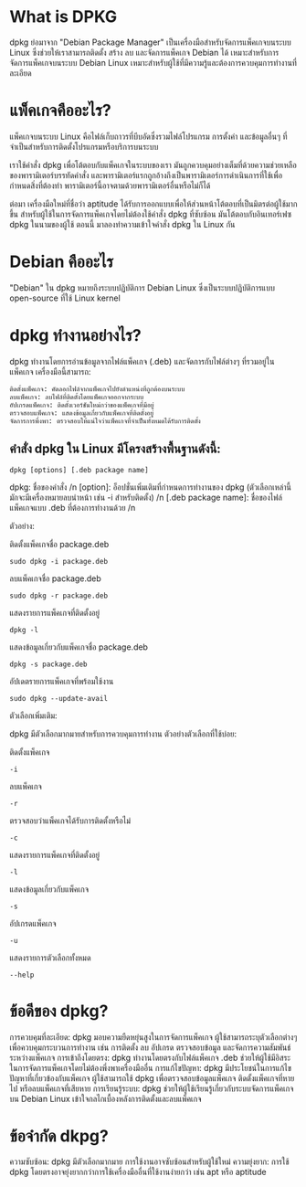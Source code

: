 # What is DPKG


dpkg ย่อมาจาก "Debian Package Manager" เป็นเครื่องมือสำหรับจัดการแพ็คเกจบนระบบ Linux ซึ่งช่วยให้เราสามารถติดตั้ง สร้าง ลบ และจัดการแพ็คเกจ Debian ได้ เหมาะสำหรับการจัดการแพ็คเกจบนระบบ Debian Linux เหมาะสำหรับผู้ใช้ที่มีความรู้และต้องการควบคุมการทำงานที่ละเอียด

# แพ็คเกจคืออะไร?


แพ็คเกจบนระบบ Linux คือไฟล์เก็บถาวรที่บีบอัดซึ่งรวมไฟล์โปรแกรม การตั้งค่า และข้อมูลอื่นๆ ที่จำเป็นสำหรับการติดตั้งโปรแกรมหรือบริการบนระบบ

เราใช้คำสั่ง dpkg เพื่อโต้ตอบกับแพ็คเกจในระบบของเรา มันถูกควบคุมอย่างเต็มที่ด้วยความช่วยเหลือของพารามิเตอร์บรรทัดคำสั่ง และพารามิเตอร์แรกถูกอ้างถึงเป็นพารามิเตอร์การดำเนินการที่ใช้เพื่อกำหนดสิ่งที่ต้องทำ พารามิเตอร์นี้อาจตามด้วยพารามิเตอร์อื่นหรือไม่ก็ได้

ต่อมา เครื่องมือใหม่ที่ชื่อว่า aptitude ได้รับการออกแบบเพื่อให้ส่วนหน้าโต้ตอบที่เป็นมิตรต่อผู้ใช้มากขึ้น สำหรับผู้ใช้ในการจัดการแพ็คเกจโดยไม่ต้องใช้คำสั่ง dpkg ที่ซับซ้อน มันโต้ตอบกับอินเทอร์เฟซ dpkg ในนามของผู้ใช้ ตอนนี้ มาลองทำความเข้าใจคำสั่ง dpkg ใน Linux กัน


# Debian คืออะไร

"Debian" ใน dpkg หมายถึงระบบปฏิบัติการ Debian Linux ซึ่งเป็นระบบปฏิบัติการแบบ open-source ที่ใช้ Linux kernel


# dpkg ทำงานอย่างไร?


dpkg ทำงานโดยการอ่านข้อมูลจากไฟล์แพ็คเกจ (.deb) และจัดการกับไฟล์ต่างๆ ที่รวมอยู่ในแพ็คเกจ เครื่องมือนี้สามารถ:
```
ติดตั้งแพ็คเกจ: คัดลอกไฟล์จากแพ็คเกจไปยังตำแหน่งที่ถูกต้องบนระบบ
ลบแพ็คเกจ: ลบไฟล์ที่ติดตั้งโดยแพ็คเกจออกจากระบบ
อัปเกรดแพ็คเกจ: ติดตั้งเวอร์ชันใหม่กว่าของแพ็คเกจที่มีอยู่
ตรวจสอบแพ็คเกจ: แสดงข้อมูลเกี่ยวกับแพ็คเกจที่ติดตั้งอยู่
จัดการการพึ่งพา: ตรวจสอบให้แน่ใจว่าแพ็คเกจที่จำเป็นทั้งหมดได้รับการติดตั้ง
```

## คำสั่ง dpkg ใน Linux มีโครงสร้างพื้นฐานดังนี้:
```
dpkg [options] [.deb package name]
```
dpkg: ชื่อของคำสั่ง /n
[option]: อ็อปชั่นเพิ่มเติมที่กำหนดการทำงานของ dpkg (ตัวเลือกเหล่านี้มักจะมีเครื่องหมายลบนำหน้า เช่น -i สำหรับติดตั้ง) /n
[.deb package name]: ชื่อของไฟล์แพ็คเกจแบบ .deb ที่ต้องการทำงานด้วย /n

ตัวอย่าง:

ติดตั้งแพ็คเกจชื่อ package.deb
```
sudo dpkg -i package.deb
```

ลบแพ็คเกจชื่อ package.deb
```
sudo dpkg -r package.deb
```
แสดงรายการแพ็คเกจที่ติดตั้งอยู่
```
dpkg -l
```
แสดงข้อมูลเกี่ยวกับแพ็คเกจชื่อ package.deb
```
dpkg -s package.deb
```
อัปเดตรายการแพ็คเกจที่พร้อมใช้งาน
```
sudo dpkg --update-avail
```



ตัวเลือกเพิ่มเติม:

dpkg มีตัวเลือกมากมายสำหรับการควบคุมการทำงาน ตัวอย่างตัวเลือกที่ใช้บ่อย:

ติดตั้งแพ็คเกจ
```
-i
```
ลบแพ็คเกจ
```
-r
```
ตรวจสอบว่าแพ็คเกจได้รับการติดตั้งหรือไม่
```
-c
```
แสดงรายการแพ็คเกจที่ติดตั้งอยู่
```
-l
```
แสดงข้อมูลเกี่ยวกับแพ็คเกจ
```
-s
```
อัปเกรดแพ็คเกจ
```
-u
``` 
แสดงรายการตัวเลือกทั้งหมด
```
--help
``` 


# ข้อดีของ dpkg?

การควบคุมที่ละเอียด: dpkg มอบความยืดหยุ่นสูงในการจัดการแพ็คเกจ ผู้ใช้สามารถระบุตัวเลือกต่างๆ เพื่อควบคุมกระบวนการทำงาน เช่น การติดตั้ง ลบ อัปเกรด ตรวจสอบข้อมูล และจัดการความสัมพันธ์ระหว่างแพ็คเกจ
การเข้าถึงโดยตรง: dpkg ทำงานโดยตรงกับไฟล์แพ็คเกจ .deb ช่วยให้ผู้ใช้มีอิสระในการจัดการแพ็คเกจโดยไม่ต้องพึ่งพาเครื่องมืออื่น
การแก้ไขปัญหา: dpkg มีประโยชน์ในการแก้ไขปัญหาที่เกี่ยวข้องกับแพ็คเกจ ผู้ใช้สามารถใช้ dpkg เพื่อตรวจสอบข้อมูลแพ็คเกจ ติดตั้งแพ็คเกจที่หายไป หรือลบแพ็คเกจที่เสียหาย
การเรียนรู้ระบบ: dpkg ช่วยให้ผู้ใช้เรียนรู้เกี่ยวกับระบบจัดการแพ็คเกจบน Debian Linux เข้าใจกลไกเบื้องหลังการติดตั้งและลบแพ็คเกจ

# ข้อจำกัด dkpg?

ความซับซ้อน: dpkg มีตัวเลือกมากมาย การใช้งานอาจซับซ้อนสำหรับผู้ใช้ใหม่
ความยุ่งยาก: การใช้ dpkg โดยตรงอาจยุ่งยากกว่าการใช้เครื่องมืออื่นที่ใช้งานง่ายกว่า เช่น apt หรือ aptitude


